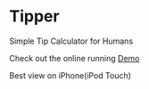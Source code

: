 Tipper
======

Simple Tip Calculator for Humans 

Check out the online running [Demo]

Best view on iPhone(iPod Touch)

[Demo]: http://rexren.com/apps/tipper